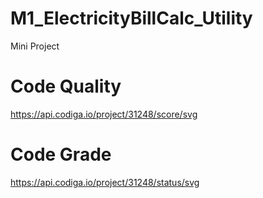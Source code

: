 # M1_ElectricityBillCalc_Utility
Mini Project

# Code Quality
https://api.codiga.io/project/31248/score/svg

# Code Grade
https://api.codiga.io/project/31248/status/svg

